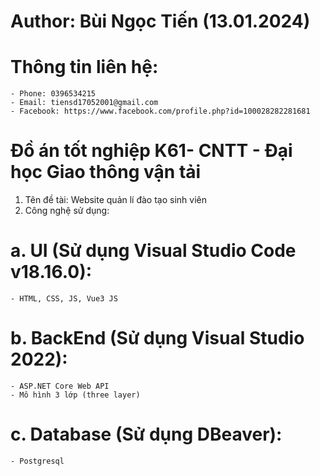 # Author: Bùi Ngọc Tiến (13.01.2024)
# Thông tin liên hệ: 
    - Phone: 0396534215
    - Email: tiensd17052001@gmail.com
    - Facebook: https://www.facebook.com/profile.php?id=100028282281681

# Đồ án tốt nghiệp K61- CNTT - Đại học Giao thông vận tải
1. Tên đề tài: Website quản lí đào tạo sinh viên
2. Công nghệ sử dụng:
# a. UI (Sử dụng Visual Studio Code v18.16.0): 
    - HTML, CSS, JS, Vue3 JS
# b. BackEnd (Sử dụng Visual Studio 2022): 
    - ASP.NET Core Web API
    - Mô hình 3 lớp (three layer)
# c. Database (Sử dụng DBeaver): 
    - Postgresql
